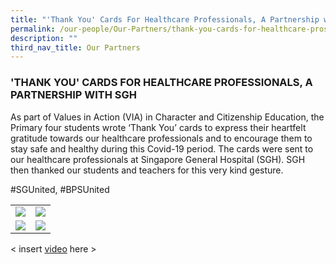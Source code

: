 ```yaml
---
title: "'Thank You' Cards For Healthcare Professionals, A Partnership with SGH"
permalink: /our-people/Our-Partners/thank-you-cards-for-healthcare-pros-sgh
description: ""
third_nav_title: Our Partners
---
```

### 'THANK YOU' CARDS FOR HEALTHCARE PROFESSIONALS, A PARTNERSHIP WITH SGH

As part of Values in Action (VIA) in Character and Citizenship Education, the Primary four students wrote ‘Thank You’ cards to express their heartfelt gratitude towards our healthcare professionals and to encourage them to stay safe and healthy during this Covid-19 period. The cards were sent to our healthcare professionals at Singapore General Hospital (SGH). SGH then thanked our students and teachers for this very kind gesture.   

#SGUnited, #BPSUnited

<table>
	<tr>
		<td>
			<img src="/images/20200327_154802.jpg"/>
		</td>
		<td>
			<img src="/images/20200327_154815.jpg"/>
		</td>
	</tr>
	<tr>
		<td>
			<img src="/images/20200327_154827.jpg"/>
		</td>
		<td>
			<img src="/images/20200327_154846.jpg"/>
		</td>
	</tr>
</table>

< insert [video](https://bendemeerpri-moe-edu-sg-admin.cwp.sg/our-people/our-partners/thank-you-cards-for-healthcare-professionals-a-partnership-with-sgh) here >
